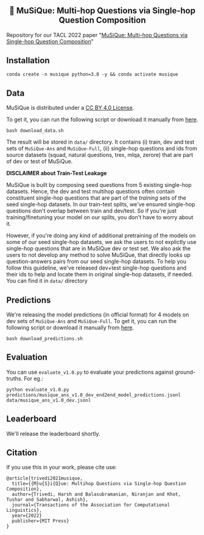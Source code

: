 # <h2 align="center"> :musical_note: MuSiQue: Multi-hop Questions via Single-hop Question Composition </h2>

Repository for our TACL 2022 paper "[MuSiQue: Multi-hop Questions via Single-hop Question Composition](https://arxiv.org/pdf/2108.00573.pdf)"

## Installation

```
conda create -n musique python=3.8 -y && conda activate musique
```

## Data

MuSiQue is distributed under a [CC BY 4.0 License](https://creativecommons.org/licenses/by/4.0/).

To get it, you can run the following script or download it manually from [here](https://drive.google.com/file/d/1tGdADlNjWFaHLeZZGShh2IRcpO6Lv24h/view?usp=sharing).

```
bash download_data.sh
```

The result will be stored in `data/` directory. It contains (i) train, dev and test sets of `MuSiQue-Ans` and `MuSiQue-Full`, (ii) single-hop questions and ids from source datasets (squad, natural questions, trex, mlqa, zerore) that are part of dev or test of MuSiQue.


**DISCLAIMER about Train-Test Leakage**

MuSiQue is built by composing seed questions from 5 existing single-hop datasets. Hence, the dev and test multihop questions often contain constituent single-hop questions that are part of the *training* sets of the seed single-hop datasets. In our train-test splits, we've ensured single-hop questions don't overlap between train and dev/test. So if you're just training/finetuning your model on our splits, you don't have to worry about it.

However, if you're doing any kind of additional pretraining of the models on some of our seed single-hop datasets, we ask the users to not explictly use single-hop questions that are in MuSiQue dev or test set. We also ask the users to not develop any method to solve MuSiQue, that directly looks up question-answers pairs from our seed single-hop datasets. To help you follow this guideline, we've released dev+test single-hop questions and their ids to help and locate them in original single-hop datasets, if needed. You can find it in `data/` directory


## Predictions

We're releasing the model predictions (in official format) for 4 models on dev sets of `MuSiQue-Ans` and `MuSiQue-Full`. To get it, you can run the following script or download it manually from [here](https://drive.google.com/file/d/1XZocqLOTAu4y_1EeAj1JM4Xc1JxGJtx6/view?usp=sharing).

```
bash download_predictions.sh
```


## Evaluation

You can use `evaluate_v1.0.py` to evaluate your predictions against ground-truths. For eg.:

```
python evaluate_v1.0.py predictions/musique_ans_v1.0_dev_end2end_model_predictions.jsonl data/musique_ans_v1.0_dev.jsonl
```

## Leaderboard

We'll release the leaderboard shortly.


## Citation

If you use this in your work, please cite use:

```
@article{trivedi2021musique,
  title={{M}u{S}i{Q}ue: Multihop Questions via Single-hop Question Composition},
  author={Trivedi, Harsh and Balasubramanian, Niranjan and Khot, Tushar and Sabharwal, Ashish},
  journal={Transactions of the Association for Computational Linguistics},
  year={2022}
  publisher={MIT Press}
}
```
